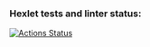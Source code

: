 ### Hexlet tests and linter status:
[![Actions Status](https://github.com/SibirBear/java-project-lvl1/workflows/hexlet-check/badge.svg)](https://github.com/SibirBear/java-project-lvl1/actions)